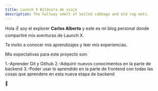 ```yaml
---
title: Launch X Bitácora de viaje
description: The hallway smelt of boiled cabbage and old rag mats.
---
```


Hola ✌️  soy el explorer **Carlos Alberto** y este es mi blog personal donde compartiré mis aventuras de Launch X.

Te invito a conocer mis aprendizajes y leer mis experiencias.

Mis expectativas para este proyecto son:

1.-Aprender Git y Github
2.-Adquirir nuevos conocimentos en la parte de backend
3.-Poder usar lo aprendido en la parte de frontend con todas las cosas que aprendere en esta nueva etapa de backend

🚀
